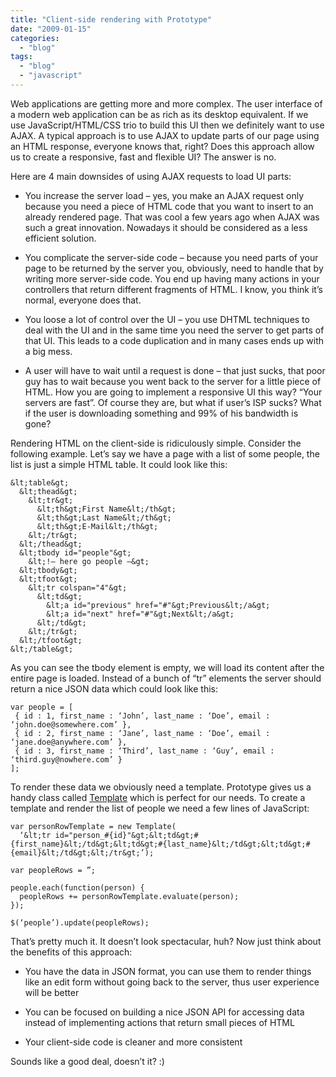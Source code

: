 ```yaml
---
title: "Client-side rendering with Prototype"
date: "2009-01-15"
categories: 
  - "blog"
tags: 
  - "blog"
  - "javascript"
---
```


Web applications are getting more and more complex. The user interface of a modern web application can be as rich as its desktop equivalent. If we use JavaScript/HTML/CSS trio to build this UI then we definitely want to use AJAX. A typical approach is to use AJAX to update parts of our page using an HTML response, everyone knows that, right? Does this approach allow us to create a responsive, fast and flexible UI? The answer is no.

Here are 4 main downsides of using AJAX requests to load UI parts:

- You increase the server load – yes, you make an AJAX request only because you need a piece of HTML code that you want to insert to an already rendered page. That was cool a few years ago when AJAX was such a great innovation. Nowadays it should be considered as a less efficient solution.

- You complicate the server-side code – because you need parts of your page to be returned by the server you, obviously, need to handle that by writing more server-side code. You end up having many actions in your controllers that return different fragments of HTML. I know, you think it’s normal, everyone does that.

- You loose a lot of control over the UI – you use DHTML techniques to deal with the UI and in the same time you need the server to get parts of that UI. This leads to a code duplication and in many cases ends up with a big mess.

- A user will have to wait until a request is done – that just sucks, that poor guy has to wait because you went back to the server for a little piece of HTML. How you are going to implement a responsive UI this way? “Your servers are fast”. Of course they are, but what if user’s ISP sucks? What if the user is downloading something and 99% of his bandwidth is gone?

Rendering HTML on the client-side is ridiculously simple. Consider the following example. Let’s say we have a page with a list of some people, the list is just a simple HTML table. It could look like this:

```generic
&lt;table&gt;
  &lt;thead&gt;
    &lt;tr&gt;
      &lt;th&gt;First Name&lt;/th&gt;
      &lt;th&gt;Last Name&lt;/th&gt;
      &lt;th&gt;E-Mail&lt;/th&gt;
    &lt;/tr&gt;
  &lt;/thead&gt;
  &lt;tbody id="people"&gt;
    &lt;!– here go people –&gt;
  &lt;tbody&gt;
  &lt;tfoot&gt;
    &lt;tr colspan="4"&gt;
      &lt;td&gt;
        &lt;a id="previous" href="#"&gt;Previous&lt;/a&gt;
        &lt;a id="next" href="#"&gt;Next&lt;/a&gt;
      &lt;/td&gt;
    &lt;/tr&gt;
  &lt;/tfoot&gt;
&lt;/table&gt;

```

As you can see the tbody element is empty, we will load its content after the entire page is loaded. Instead of a bunch of “tr” elements the server should return a nice JSON data which could look like this:

```generic
var people = [
 { id : 1, first_name : ‘John’, last_name : ‘Doe’, email : ‘john.doe@somewhere.com’ },
 { id : 2, first_name : ‘Jane’, last_name : ‘Doe’, email : ‘jane.doe@anywhere.com’ },
 { id : 3, first_name : ‘Third’, last_name : ‘Guy’, email : ‘third.guy@nowhere.com’ }
];

```

To render these data we obviously need a template. Prototype gives us a handy class called [Template](http://prototypejs.org/api/template) which is perfect for our needs. To create a template and render the list of people we need a few lines of JavaScript:

```generic
var personRowTemplate = new Template(
  ‘&lt;tr id="person_#{id}"&gt;&lt;td&gt;#{first_name}&lt;/td&gt;&lt;td&gt;#{last_name}&lt;/td&gt;&lt;td&gt;#{email}&lt;/td&gt;&lt;/tr&gt;’);

var peopleRows = ”;

people.each(function(person) {
  peopleRows += personRowTemplate.evaluate(person);
});

$(‘people’).update(peopleRows);

```

That’s pretty much it. It doesn’t look spectacular, huh? Now just think about the benefits of this approach:

- You have the data in JSON format, you can use them to render things like an edit form without going back to the server, thus user experience will be better

- You can be focused on building a nice JSON API for accessing data instead of implementing actions that return small pieces of HTML

- Your client-side code is cleaner and more consistent

Sounds like a good deal, doesn’t it? :)

